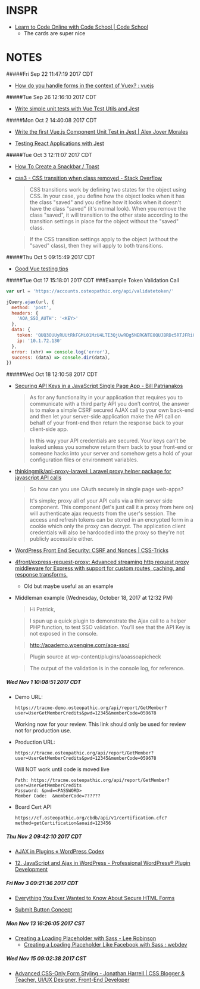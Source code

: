 # INSPR
* [Learn to Code Online with Code School | Code School](https://www.codeschool.com/)
    * The cards are super nice

# NOTES
#####Fri Sep 22 11:47:19 2017 CDT
* [How do you handle forms in the context of Vuex? : vuejs](https://www.reddit.com/r/vuejs/comments/5lbw9b/how_do_you_handle_forms_in_the_context_of_vuex/)

#####Tue Sep 26 12:16:10 2017 CDT
* [Write simple unit tests with Vue Test Utils and Jest](https://medium.com/@edward.yerburgh/simple-unit-tests-with-vue-test-utils-and-jest-c384d7abc321)

#####Mon Oct  2 14:40:08 2017 CDT
* [Write the first Vue.js Component Unit Test in Jest | Alex Jover Morales](https://alexjoverm.github.io/2017/08/21/Write-the-first-Vue-js-Component-Unit-Test-in-Jest/)

* [Testing React Applications with Jest](https://auth0.com/blog/testing-react-applications-with-jest/)

#####Tue Oct  3 12:11:07 2017 CDT
* [How To Create a Snackbar / Toast](https://www.w3schools.com/howto/howto_js_snackbar.asp)

* [css3 - CSS transition when class removed - Stack Overflow](https://stackoverflow.com/questions/9509002/css-transition-when-class-removed)

    > CSS transitions work by defining two states for the object using CSS. In your case, you define how the object looks when it has the class "saved" and you define how it looks when it doesn't have the class "saved" (it's normal look). When you remove the class "saved", it will transition to the other state according to the transition settings in place for the object without the "saved" class.

    > If the CSS transition settings apply to the object (without the "saved" class), then they will apply to both transitions.


#####Thu Oct  5 09:15:49 2017 CDT
* [Good Vue testing tips](https://eddyerburgh.me/)

#####Tue Oct 17 15:18:01 2017 CDT
###Example Token Validation Call
```javascript
var url = 'https://accounts.osteopathic.org/api/validatetoken/'

jQuery.ajax(url, {
  method: 'post',
  headers: {
    'AOA_SSO_AUTH': '<KEY>'
  },
  data: {
    token: 'QUQ3OUUyRUUtRkFGMi01MzU4LTI3QjUwRDg5NERGNTE0QUJBRDc5RTJFRi05NTkyLTNGNUQtNTRBQUIwNzNGQjZEQUQ0NEFENzlFMkYwLTk3QkQtNjI5OC1DRTQ5OUJDQUYyNjQ0N0Iw',
    ip: '10.1.72.130'
  },
  error: (xhr) => console.log('error'),
  success: (data) => console.dir(data),
})
```

#####Wed Oct 18 12:10:58 2017 CDT
* [Securing API Keys in a JavaScript Single Page App - Bill Patrianakos](http://billpatrianakos.me/blog/2016/02/15/securing-api-keys-in-a-javascript-single-page-app/)

    >As for any functionality in your application that requires you to communicate with a third party API you don’t control, the answer is to make a simple CSRF secured AJAX call to your own back-end and then let your server-side application make the API call on behalf of your front-end then return the response back to your client-side app.
    
    >In this way your API credentials are secured. Your keys can’t be leaked unless you somehow return them back to your front-end or someone hacks into your server and somehow gets a hold of your configuration files or environment variables.


* [thinkingmik/api-proxy-laravel: Laravel proxy helper package for javascript API calls](https://github.com/thinkingmik/api-proxy-laravel)

    > So how can you use OAuth securely in single page web-apps?
    
    > It's simple; proxy all of your API calls via a thin server side component. This component (let's just call it a proxy from here on) will authenticate ajax requests from the user's session. The access and refresh tokens can be stored in an encrypted form in a cookie which only the proxy can decrypt. The application client credentials will also be hardcoded into the proxy so they're not publicly accessible either.


* [WordPress Front End Security: CSRF and Nonces | CSS-Tricks](https://css-tricks.com/wordpress-front-end-security-csrf-and-nonces/)


* [4front/express-request-proxy: Advanced streaming http request proxy middleware for Express with support for custom routes, caching, and response transforms.](https://github.com/4front/express-request-proxy)
    * Old but maybe useful as an example

* Middleman example (Wednesday, October 18, 2017 at 12:32 PM)
    > Hi Patrick,
     
    > I spun up a quick plugin to demonstrate the Ajax call to a helper PHP function, to test SSO validation. You’ll see that the API Key is not exposed in the console.
     
    > http://aoademo.wpengine.com/aoa-sso/
     
    > Plugin source at wp-content/plugins/aoassoapicheck
     
    > The output of the validation is in the console log, for reference.

##### Wed Nov  1 10:08:51 2017 CDT
* Demo URL:
    ```
    https://tracme-demo.osteopathic.org/api/report/GetMember?user=UserGetMemberCredits&pwd=12345&memberCode=059678
    ```
    Working now for your review.  This link should only be used for review not for production use.
 
* Production URL: 
    ```
    https://tracme.osteopathic.org/api/report/GetMember?user=UserGetMemberCredits&pwd=12345&memberCode=059678
    ``` 
    Will NOT work until code is moved live
 
    ```
    Path: https://tracme.osteopathic.org/api/report/GetMember?user=UserGetMemberCredits
    Password: &pwd=<PASSWORD>
    Member Code:  &memberCode=??????
    ``` 

* Board Cert API
    ```
    https://cf.osteopathic.org/cbdb/api/v1/certification.cfc?method=getCertification&aoaid=123456
    ```


##### Thu Nov  2 09:42:10 2017 CDT
* [AJAX in Plugins « WordPress Codex](https://codex.wordpress.org/AJAX_in_Plugins)

* [12. JavaScript and Ajax in WordPress - Professional WordPress® Plugin Development](https://www.safaribooksonline.com/library/view/professional-wordpress-plugin/9780470916223/ch12.html)


##### Fri Nov  3 09:21:36 2017 CDT
* [Everything You Ever Wanted to Know About Secure HTML Forms](https://twilioinc.wpengine.com/2017/09/everything-you-ever-wanted-to-know-about-secure-html-forms.html)

* [Submit Button Concept](https://codepen.io/TazTheManiac/pen/mqVeWW)

##### Mon Nov 13 16:26:05 2017 CST
* [Creating a Loading Placeholder with Sass - Lee Robinson](https://www.leejamesrobinson.com/blog/loading-placeholder-with-sass/)
    * [Creating a Loading Placeholder Like Facebook with Sass : webdev](https://www.reddit.com/r/webdev/comments/7ci3q7/creating_a_loading_placeholder_like_facebook_with/)

##### Wed Nov 15 09:02:38 2017 CST 
* [Advanced CSS-Only Form Styling - Jonathan Harrell | CSS Blogger & Teacher, UI/UX Designer, Front-End Developer](https://jonathan-harrell.com/advanced-css-form-styling/)


